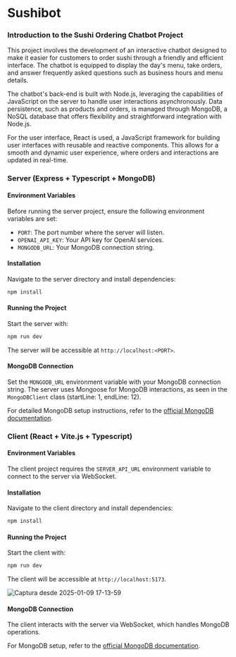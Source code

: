 # Sushibot

### Introduction to the Sushi Ordering Chatbot Project

This project involves the development of an interactive chatbot designed to make it easier for customers to order sushi through a friendly and efficient interface. The chatbot is equipped to display the day's menu, take orders, and answer frequently asked questions such as business hours and menu details.

The chatbot's back-end is built with Node.js, leveraging the capabilities of JavaScript on the server to handle user interactions asynchronously. Data persistence, such as products and orders, is managed through MongoDB, a NoSQL database that offers flexibility and straightforward integration with Node.js.

For the user interface, React is used, a JavaScript framework for building user interfaces with reusable and reactive components. This allows for a smooth and dynamic user experience, where orders and interactions are updated in real-time.

### Server (Express + Typescript + MongoDB)

#### Environment Variables

Before running the server project, ensure the following environment variables are set:

- `PORT`: The port number where the server will listen.
- `OPENAI_API_KEY`: Your API key for OpenAI services.
- `MONGODB_URL`: Your MongoDB connection string.

#### Installation

Navigate to the server directory and install dependencies:

```bash
npm install
```

#### Running the Project

Start the server with:

```bash
npm run dev
```

The server will be accessible at `http://localhost:<PORT>`.

#### MongoDB Connection

Set the `MONGODB_URL` environment variable with your MongoDB connection string. The server uses Mongoose for MongoDB interactions, as seen in the `MongoDBClient` class (startLine: 1, endLine: 12).

For detailed MongoDB setup instructions, refer to the [official MongoDB documentation](https://www.mongodb.com/docs/manual/).

### Client (React + Vite.js + Typescript)

#### Environment Variables

The client project requires the `SERVER_API_URL` environment variable to connect to the server via WebSocket.

#### Installation

Navigate to the client directory and install dependencies:

```bash
npm install
```

#### Running the Project

Start the client with:

```bash
npm run dev
```

The client will be accessible at `http://localhost:5173`.

![Captura desde 2025-01-09 17-13-59](https://github.com/user-attachments/assets/4999dd2c-ad42-4715-9364-1fc31272d46c)


#### MongoDB Connection

The client interacts with the server via WebSocket, which handles MongoDB operations.

For MongoDB setup, refer to the [official MongoDB documentation](https://www.mongodb.com/docs/manual/).



